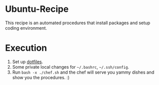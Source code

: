 # Ubuntu-Recipe
This recipe is an automated procedures that install packages and setup coding environment.

# Execution
1. Set up [dotfiles](https://github.com/deeperlearner/dotfiles).
1. Some private local changes for `~/.bashrc`, `~/.ssh/config`.
1. Run `bash -x ./chef.sh` and the chef will serve you yammy dishes and show you the procedures. :)
